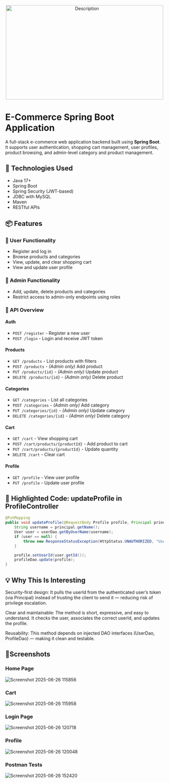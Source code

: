 <div align="center">
<img src="https://github.com/user-attachments/assets/5a0a82cc-884a-47bd-8588-d942a8b26504" alt="Description" width="500" height="300">
</div>

# E-Commerce Spring Boot Application

A full-stack e-commerce web application backend built using **Spring Boot**. It supports user authentication, shopping cart management, user profiles, product browsing, and admin-level category and product management.

## 🔧 Technologies Used

- Java 17+
- Spring Boot
- Spring Security (JWT-based)
- JDBC with MySQL
- Maven
- RESTful APIs

## 📦 Features

### 🛒 User Functionality
- Register and log in
- Browse products and categories
- View, update, and clear shopping cart
- View and update user profile

### 🔐 Admin Functionality
- Add, update, delete products and categories
- Restrict access to admin-only endpoints using roles

### 🧾 API Overview

#### Auth
- `POST /register` - Register a new user
- `POST /login` - Login and receive JWT token

#### Products
- `GET /products` - List products with filters
- `POST /products` - *(Admin only)* Add product
- `PUT /products/{id}` - *(Admin only)* Update product
- `DELETE /products/{id}` - *(Admin only)* Delete product

#### Categories
- `GET /categories` - List all categories
- `POST /categories` - *(Admin only)* Add category
- `PUT /categories/{id}` - *(Admin only)* Update category
- `DELETE /categories/{id}` - *(Admin only)* Delete category

#### Cart
- `GET /cart` - View shopping cart
- `POST /cart/products/{productId}` - Add product to cart
- `PUT /cart/products/{productId}` - Update quantity
- `DELETE /cart` - Clear cart

#### Profile
- `GET /profile` - View user profile
- `PUT /profile` - Update user profile

## 📌 Highlighted Code: updateProfile in ProfileController
``` java
@PutMapping
public void updateProfile(@RequestBody Profile profile, Principal principal) {
    String username = principal.getName();
    User user = userDao.getByUserName(username);
    if (user == null) {
        throw new ResponseStatusException(HttpStatus.UNAUTHORIZED, "User not found");
    }

    profile.setUserId(user.getId());
    profileDao.update(profile);
}
```
## 💡 Why This Is Interesting
Security-first design:
It pulls the userId from the authenticated user’s token (via Principal) instead of trusting the client to send it — reducing risk of privilege escalation.

Clear and maintainable:
The method is short, expressive, and easy to understand. It checks the user, associates the correct userId, and updates the profile.

Reusability:
This method depends on injected DAO interfaces (UserDao, ProfileDao) — making it clean and testable.

## 📱Screenshots

### Home Page
![Screenshot 2025-06-26 115856](https://github.com/user-attachments/assets/18384d92-71bb-42c4-8dab-ab5c67cd4f0f)

### Cart
![Screenshot 2025-06-26 115958](https://github.com/user-attachments/assets/5206044d-1e93-469f-8c24-c3536da8eca7)

### Login Page
![Screenshot 2025-06-26 120718](https://github.com/user-attachments/assets/ab2cdc3a-4b9c-431e-a76b-3d11a3584982)

### Profile
![Screenshot 2025-06-26 120048](https://github.com/user-attachments/assets/47174c82-92e6-4ce7-abb2-3ad13317395a)

### Postman Tests
![Screenshot 2025-06-26 152420](https://github.com/user-attachments/assets/0f941274-e62f-4d16-a80d-ba51af46cfc5)
